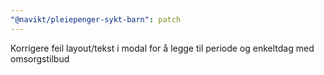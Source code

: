 ```yaml
---
"@navikt/pleiepenger-sykt-barn": patch
---
```


Korrigere feil layout/tekst i modal for å legge til periode og enkeltdag med omsorgstilbud
